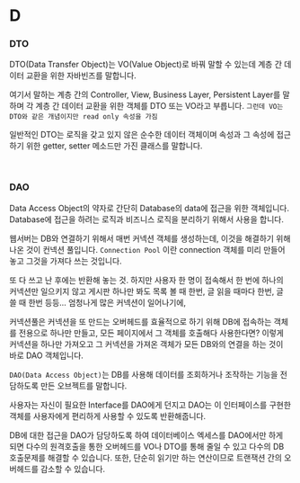 # D

### DTO

DTO(Data Transfer Object)는 VO(Value Object)로 바꿔 말할 수 있는데 계층 간 데이터 교환을 위한 자바빈즈를 말합니다.

여기서 말하는 계층 간의 Controller, View, Business Layer, Persistent Layer를 말하며 각 계층 간 데이터 교환을 위한 객체를 DTO 또는 VO라고 부릅니다. `그런데 VO는 DTO와 같은 개념이지만 read only 속성을 가짐`

일반적인 DTO는 로직을 갖고 있지 않은 순수한 데이터 객체이며 속성과 그 속성에 접근하기 위한 getter, setter 메소드만 가진 클래스를 말합니다.

<br />

### DAO

Data Access Object의 약자로 간단히 Database의 data에 접근을 위한 객체입니다. Database에 접근을 하려는 로직과 비즈니스 로직을 분리하기 위해서 사용을 합니다.

웹서버는 DB와 연결하기 위해서 매번 커넥션 객체를 생성하는데, 이것을 해결하기 위해 나온 것이 컨넥션 풀입니다. `Connection Pool` 이란 connection 객체를 미리 만들어 놓고 그것을 가져다 쓰는 것입니다. 

또 다 쓰고 난 후에는 반환해 놓는 것. 하지만 사용자 한 명이 접속해서 한 번에 하나의 커넥션만 일으키지 않고 게시판 하나만 봐도 목록 볼 때 한번, 글 읽을 때마다 한번, 글 쓸 때 한번 등등… 엄청나게 많은 커넥션이 일어나기에, 

커넥션풀은 커넥션을 또 만드는 오버헤드를 효율적으로 하기 위해 DB에 접속하는 객체를 전용으로 하나만 만들고, 모든 페이지에서 그 객체를 호출해다 사용한다면? 이렇게 커넥션을 하나만 가져오고 그 커넥션을 가져온 객체가 모든 DB와의 연결을 하는 것이 바로 DAO 객체입니다.

`DAO(Data Access Object)`는 DB를 사용해 데이터를 조회하거나 조작하는 기능을 전담하도록 만든 오브젝트를 말합니다.

사용자는 자신이 필요한 Interface를 DAO에게 던지고 DAO는 이 인터페이스를 구현한 객체를 사용자에게 편리하게 사용할 수 있도록 반환해줍니다.

DB에 대한 접근을 DAO가 담당하도록 하여 데이터베이스 엑세스를 DAO에서만 하게 되면 다수의 원격호출을 통한 오버헤드를 VO나 DTO를 통해 줄일 수 있고 다수의 DB 호출문제를 해결할 수 있습니다. 또한, 단순히 읽기만 하는 연산이므로 트랜잭션 간의 오버헤드를 감소할 수 있습니다.
